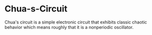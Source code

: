 # Chua-s-Circuit
Chua's circuit is a simple electronic circuit that exhibits classic chaotic behavior which means roughly that it is a nonperiodic oscillator.
